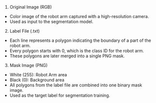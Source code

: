 1. Original Image (RGB)
- Color image of the robot arm captured with a high-resolution camera.
- Used as input to the segmentation model.

2. Label File (.txt)
- Each line represents a polygon indicating the boundary of a part of the robot arm.
- Every polygon starts with 0, which is the class ID for the robot arm.
- These polygons are later merged into a single PNG mask.

3. Mask Image (PNG)
- White (255): Robot Arm area
- Black (0): Background area
- All polygons from the label file are combined into one binary mask image.
- Used as the target label for segmentation training.
